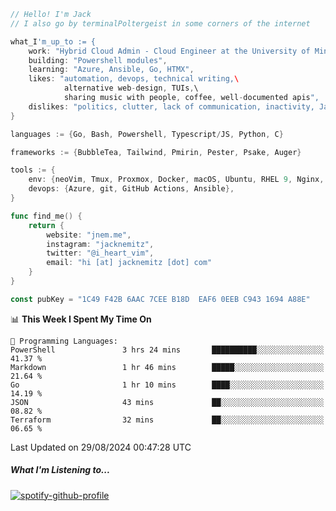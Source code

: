 ```go
// Hello! I'm Jack
// I also go by terminalPoltergeist in some corners of the internet

what_I'm_up_to := {
    work: "Hybrid Cloud Admin - Cloud Engineer at the University of Minnesota",
    building: "Powershell modules",
    learning: "Azure, Ansible, Go, HTMX",
    likes: "automation, devops, technical writing,\
            alternative web-design, TUIs,\
            sharing music with people, coffee, well-documented apis",
    dislikes: "politics, clutter, lack of communication, inactivity, Java",
}

languages := {Go, Bash, Powershell, Typescript/JS, Python, C}

frameworks := {BubbleTea, Tailwind, Pmirin, Pester, Psake, Auger}

tools := {
    env: {neoVim, Tmux, Proxmox, Docker, macOS, Ubuntu, RHEL 9, Nginx, DigitalOcean, Cloudflare},
    devops: {Azure, git, GitHub Actions, Ansible},
}

func find_me() {
    return {
        website: "jnem.me",
        instagram: "jacknemitz",
        twitter: "@i_heart_vim",
        email: "hi [at] jacknemitz [dot] com"
    }
}

const pubKey = "1C49 F42B 6AAC 7CEE B18D  EAF6 0EEB C943 1694 A88E"
```

<!--START_SECTION:waka-->
📊 **This Week I Spent My Time On** 

```text
💬 Programming Languages: 
PowerShell               3 hrs 24 mins       ██████████░░░░░░░░░░░░░░░   41.37 % 
Markdown                 1 hr 46 mins        █████░░░░░░░░░░░░░░░░░░░░   21.64 % 
Go                       1 hr 10 mins        ████░░░░░░░░░░░░░░░░░░░░░   14.19 % 
JSON                     43 mins             ██░░░░░░░░░░░░░░░░░░░░░░░   08.82 % 
Terraform                32 mins             ██░░░░░░░░░░░░░░░░░░░░░░░   06.65 % 
```


 Last Updated on 29/08/2024 00:47:28 UTC
<!--END_SECTION:waka-->

##### What I'm Listening to...

[![spotify-github-profile](https://jnem.me/listening-item?maxAge=2592000)](https://jnem.me/listening)
